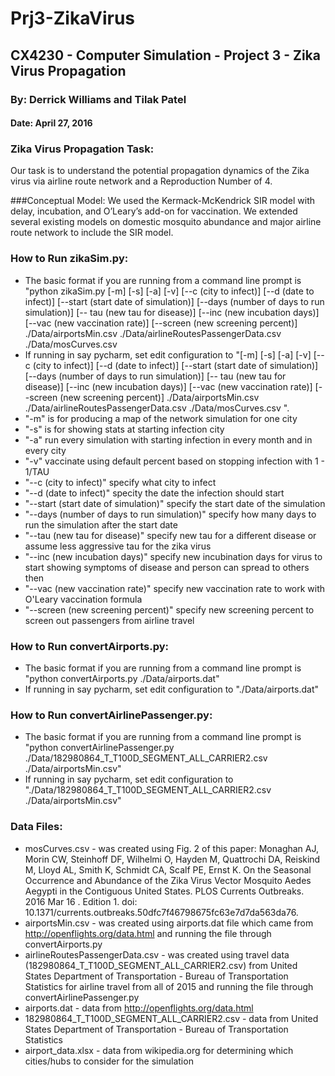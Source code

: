 # Prj3-ZikaVirus
## CX4230 - Computer Simulation - Project 3 - Zika Virus Propagation

### By: Derrick Williams and Tilak Patel

#### Date: April 27, 2016

### Zika Virus Propagation Task:
Our task is to understand the potential propagation dynamics of the Zika virus via airline route network and a Reproduction Number of 4.

###Conceptual Model:
We used the Kermack-McKendrick SIR model with delay, incubation, and O’Leary’s add-on for vaccination.  We extended several existing models on domestic mosquito abundance and major airline route network to include the SIR model.

### How to Run zikaSim.py:
- The basic format if you are running from a command line prompt is "python zikaSim.py [-m] [-s] [-a] [-v] [--c (city to infect)] [--d (date to infect)] [--start (start date of simulation)] [--days (number of days to run simulation)] [-- tau (new tau for disease)] [--inc (new incubation days)] [--vac (new vaccination rate)] [--screen (new screening percent)] ./Data/airportsMin.csv ./Data/airlineRoutesPassengerData.csv ./Data/mosCurves.csv
- If running in say pycharm, set edit configuration to "[-m] [-s] [-a] [-v] [--c (city to infect)] [--d (date to infect)] [--start (start date of simulation)] [--days (number of days to run simulation)] [-- tau (new tau for disease)] [--inc (new incubation days)] [--vac (new vaccination rate)] [--screen (new screening percent)] ./Data/airportsMin.csv ./Data/airlineRoutesPassengerData.csv ./Data/mosCurves.csv
".
- "-m" is for producing a map of the network simulation for one city
- "-s" is for showing stats at starting infection city
- "-a" run every simulation with starting infection in every month and in every city
- "-v" vaccinate using default percent based on stopping infection with 1 - 1/TAU
- "--c (city to infect)" specify what city to infect
- "--d (date to infect)" specity the date the infection should start
- "--start (start date of simulation)" specify the start date of the simulation
- "--days (number of days to run simulation)" specify how many days to run the simulation after the start date
- "--tau (new tau for disease)" specify new tau for a different disease or assume less aggressive tau for the zika virus
- "--inc (new incubation days)" specify new incubination days for virus to start showing symptoms of disease and person can spread to others then
- "--vac (new vaccination rate)" specify new vaccination rate to work with O'Leary vaccination formula
- "--screen (new screening percent)" specify new screening percent to screen out passengers from airline travel

### How to Run convertAirports.py:
- The basic format if you are running from a command line prompt is "python convertAirports.py ./Data/airports.dat"
- If running in say pycharm, set edit configuration to "./Data/airports.dat"

### How to Run convertAirlinePassenger.py:
- The basic format if you are running from a command line prompt is "python convertAirlinePassenger.py ./Data/182980864_T_T100D_SEGMENT_ALL_CARRIER2.csv ./Data/airportsMin.csv"
- If running in say pycharm, set edit configuration to "./Data/182980864_T_T100D_SEGMENT_ALL_CARRIER2.csv ./Data/airportsMin.csv"


### Data Files:
- mosCurves.csv - was created using Fig. 2 of this paper: 
Monaghan AJ, Morin CW, Steinhoff DF, Wilhelmi O, Hayden M, Quattrochi DA, Reiskind M, Lloyd AL, Smith K, Schmidt CA, Scalf PE, Ernst K. On the Seasonal Occurrence and Abundance of the Zika Virus Vector Mosquito Aedes Aegypti in the Contiguous United States. PLOS Currents Outbreaks. 2016 Mar 16 . Edition 1. doi: 10.1371/currents.outbreaks.50dfc7f46798675fc63e7d7da563da76.
- airportsMin.csv - was created using airports.dat file which came from http://openflights.org/data.html and running the file through convertAirports.py
- airlineRoutesPassengerData.csv - was created using travel data (182980864_T_T100D_SEGMENT_ALL_CARRIER2.csv) from United States Department of Transportation - Bureau of Transportation Statistics for airline travel from all of 2015 and running the file through convertAirlinePassenger.py
- airports.dat - data from http://openflights.org/data.html
- 182980864_T_T100D_SEGMENT_ALL_CARRIER2.csv - data from United States Department of Transportation - Bureau of Transportation Statistics
- airport_data.xlsx - data from wikipedia.org for determining which cities/hubs to consider for the simulation
